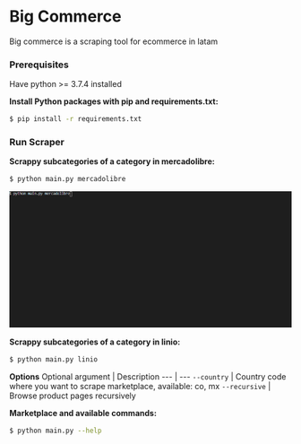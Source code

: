 # Big Commerce
Big commerce is a scraping tool for ecommerce in latam

### Prerequisites

Have python >= 3.7.4  installed

**Install Python packages with pip and requirements.txt:**

```sh
$ pip install -r requirements.txt
```
### Run Scraper

**Scrappy subcategories of a category in mercadolibre:**

```sh
$ python main.py mercadolibre
```
![alt text](https://github.com/91-julian-sanchez/big-commerce/blob/master/_assetes/mercadolibre.gif "Mercadolibre scraper")

**Scrappy subcategories of a category in linio:**

```sh
$ python main.py linio
```

**Options**
Optional argument | Description
--- | --- 
`--country` | Country code where you want to scrape marketplace, available: co, mx 
`--recursive` | Browse product pages recursively

**Marketplace and available commands:**

```sh
$ python main.py --help
```